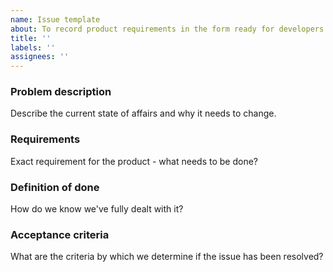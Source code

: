 ```yaml
---
name: Issue template
about: To record product requirements in the form ready for developers to pick up.
title: ''
labels: ''
assignees: ''
---
```


### Problem description

Describe the current state of affairs and why it needs to change.

### Requirements

Exact requirement for the product - what needs to be done?

### Definition of done

How do we know we've fully dealt with it?

### Acceptance criteria

What are the criteria by which we determine if the issue has been resolved?
